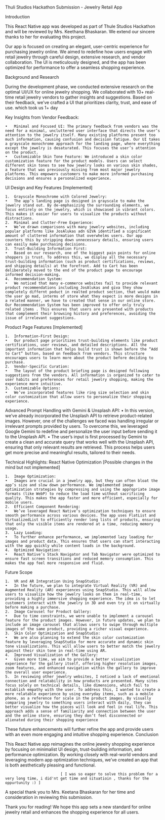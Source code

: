 
                                 
Thuli Studios Hackathon Submission - Jewelry Retail App

Introduction

This React Native app was developed as part of Thule Studios Hackathon and will be reviewed by Mrs. Keethana Bhaskaran. We extend our sincere thanks to her for evaluating this project.

Our app is focused on creating an elegant, user-centric experience for purchasing jewelry online. We aimed to redefine how users engage with retail jewelry through careful design, extensive research, and vendor collaboration. The UI is meticulously designed, and the app has been optimized for performance to offer a seamless shopping experience.

Background and Research

During the development phase, we conducted extensive research on the optimal UI/UX for online jewelry shopping. We collaborated with 10+ real-time retail jewelry vendors to gather insights and suggestions. Based on their feedback, we’ve crafted a UI that prioritizes clarity, trust, and ease of use. which took us 1+ day

Key Insights from Vendor Feedback:

	•	Minimal and Focused UI: The primary feedback from vendors was the need for a minimal, uncluttered user interface that directs the user’s attention to the jewelry itself. Many existing platforms present too much information, causing confusion and decision fatigue. Our UI takes a grayscale monochrome approach for the landing page, where everything except the jewelry is desaturated. This focuses the user’s attention on the product.
	•	Customizable Skin Tone Feature: We introduced a skin color customization feature for the product models. Users can select different skin tones to see how jewelry looks on various skin shades, a feature that was previously missing from most major jewelry platforms. This empowers customers to make more informed purchasing decisions and ensures a personalized experience.

UI Design and Key Features [Implemented]

	1.	Grayscale Monochrome with Colored Jewelry:
	•	The app’s landing page is designed in grayscale to make the jewelry stand out. By de-emphasizing the surrounding elements, we focus entirely on the jewelry, which is showcased in vibrant colors. This makes it easier for users to visualize the products without distractions.
	2.	Minimal and Clutter-Free Experience:
	•	We’ve drawn comparisons with many jewelry websites, including popular platforms like JosAlukas adn GIVA identified a significant amount of cluttered information that overwhelms users. Our app counters this by stripping down unnecessary details, ensuring users can easily make purchasing decisions.
	3.	Trust-Building Information First:
	•	Based on our research, one of the biggest pain points for online shoppers is trust. To address this, we display all the necessary trust-building information (such as product certifications, reviews, and shipping details) at the forefront. Add to Cart has been deliberately moved to the end of the product page to encourage informed decision-making.
	4.	Recommendation System:
	•	We noticed that many e-commerce websites fail to provide relevant product recommendations including JosAlukas and giva they show completely differnt poduct in realted product section, that would make the user go mad, interms of store what they expect is more designs in a related manner, we have to created that sense in our online store. Our Recommendation System has been improved to offer only truly related items . This ensures that users are presented with products that complement their browsing history and preferences, avoiding the issue of irrelevant suggestions.

 Product Page Features [Implemented]

	1.	Information-First Design:
	•	Our product page prioritizes trust-building elements like product certifications, user reviews, and detailed descriptions. All the important information that helps build trust is shown before the “Add to Cart” button, based on feedback from vendors. This structure encourages users to learn more about the product before deciding to purchase.
	2.	Vendor-Specific Curation:
	•	The layout of the product briefing page is designed following suggestions from the vendors. All information is organized to cater to user habits and preferences for retail jewelry shopping, making the experience more intuitive.
	3.	Customizable Options:
	•	We’ve incorporated features like ring size selection and skin color customization that allow users to personalize their shopping experience.
 
 
Advanced Prompt Handling with Gemini & Unsplash API: 
	•	In this version, we’ve already incorporated the Unsplash API to retrieve product-related images. However, one of the challenges we faced was handling irregular or irrelevant prompts provided by users. To overcome this, we leveraged Google Gemini to redefine and personalize the user input before sending it to the Unsplash API.
	•	The user’s input is first processed by Gemini to create a clean and accurate query that works well with the Unsplash API, ensuring that only relevant results are retrieved. This process helps users get more precise and meaningful results, tailored to their needs.

 
Technical Highlights: React Native Optimization [Possible changes in the mind but not implemented]

	1.	Image Optimization:
	•	Images are crucial in a jewelry app, but they can often bloat the app’s size and slow down performance. We implemented image optimization strategies by compressing and using the appropriate image formats (like WebP) to reduce the load time without sacrificing quality. This makes the app faster and more efficient, especially for mobile users.
	2.	Efficient Component Rendering:
	•	We’ve leveraged React Native’s optimization techniques to ensure smooth performance across various devices. The app uses FlatList and VirtualizedList to efficiently render long lists of products, ensuring that only the visible items are rendered at a time, reducing memory usage.
	3.	Lazy Loading:
	•	To further enhance performance, we implemented lazy loading for images and product data. This ensures that users can start interacting with the app quickly while content loads in the background.
	4.	Optimized Navigation:
	•	React Native’s Stack Navigator and Tab Navigator were optimized to ensure fast screen transitions and reduced memory consumption. This makes the app feel more responsive and fluid.


Future Scope

	1.	VR and AR Integration Using SnapStudio:
	•	In the future, we plan to integrate Virtual Reality (VR) and Augmented Reality (AR) experiences using SnapStudio. This will allow users to visualize how the jewelry looks on them in real-time, providing a highly immersive shopping experience. The idea is to let customers interact with the jewelry in 3D and even try it on virtually before making a purchase.
	2.	Image Carousel for Product Gallery:
	•	Due to time constraints, we were unable to implement a carousel feature for the product images. However, in future updates, we plan to include an image carousel that allows users to swipe through multiple images of the same product, providing a richer visual experience.
	3.	Skin Color Optimization and SnapStudio:
	•	We are also planning to extend the skin color customization feature by leveraging SnapStudio for more accurate and dynamic skin tone visualizations. This will allow users to better match the jewelry against their skin tone in real-time using AR.
	4.	Improved Visualization of the Gallery:
	•	Given more time, we aim to provide a better visualization experience for the gallery itself, offering higher resolution images, zoom features, and enhanced navigation within the gallery to improve the overall user experience.
	5.	In reviewing other jewelry websites, I noticed a lack of emotional connection and relatability in how products are presented. Many sites focus solely on technical details, like dimensions, which fail to establish empathy with the user. To address this, I wanted to create a more relatable experience by using everyday items, such as a mobile phone, as a reference for scale in the product images. By visually comparing jewelry to something users interact with daily, they can better visualize how the pieces will look and feel in real life. This approach adds a sense of familiarity and connection between the user and the online store, ensuring they don’t feel disconnected or alienated during their shopping experience
 



These future enhancements will further refine the app and provide users with an even more engaging and intuitive shopping experience.
Conclusion

This React Native app reimagines the online jewelry shopping experience by focusing on minimalist UI design, trust-building information, and performance optimization. By working closely with real-world vendors and leveraging modern app optimization techniques, we’ve created an app that is both aesthetically pleasing and functional.

                             [ I was so eager to solve this problem for a very long time, i did'nt get time and situatioin , thanks for the oppurtunity :) ]
                              

A special thank you to Mrs. Keetana Bhaskaran for her time and consideration in reviewing this submission.

Thank you for reading! We hope this app sets a new standard for online jewelry retail and enhances the shopping experience for all users.
